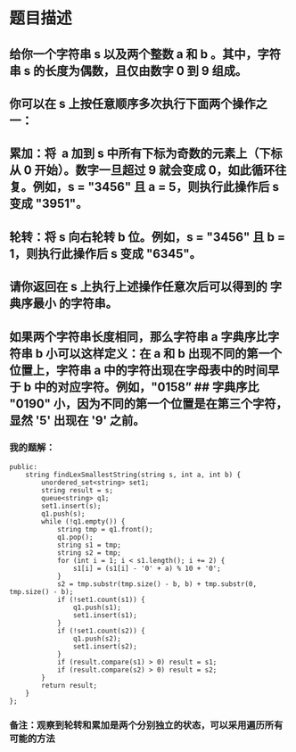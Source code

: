 # 题目描述
## 给你一个字符串 s 以及两个整数 a 和 b 。其中，字符串 s 的长度为偶数，且仅由数字 0 到 9 组成。
## 你可以在 s 上按任意顺序多次执行下面两个操作之一：
## 累加：将  a 加到 s 中所有下标为奇数的元素上（下标从 0 开始）。数字一旦超过 9 就会变成 0，如此循环往复。例如，s = "3456" 且 a = 5，则执行此操作后 s 变成 "3951"。
## 轮转：将 s 向右轮转 b 位。例如，s = "3456" 且 b = 1，则执行此操作后 s 变成 "6345"。
## 请你返回在 s 上执行上述操作任意次后可以得到的 字典序最小 的字符串。
## 如果两个字符串长度相同，那么字符串 a 字典序比字符串 b 小可以这样定义：在 a 和 b 出现不同的第一个位置上，字符串 a 中的字符出现在字母表中的时间早于 b 中的对应字符。例如，"0158” ## 字典序比 "0190" 小，因为不同的第一个位置是在第三个字符，显然 '5' 出现在 '9' 之前。
### 我的题解：
```class Solution {
public:
    string findLexSmallestString(string s, int a, int b) {
        unordered_set<string> set1;
        string result = s;
        queue<string> q1;
        set1.insert(s);
        q1.push(s);
        while (!q1.empty()) {
            string tmp = q1.front();
            q1.pop();
            string s1 = tmp;
            string s2 = tmp;
            for (int i = 1; i < s1.length(); i += 2) {
                s1[i] = (s1[i] - '0' + a) % 10 + '0';
            }
            s2 = tmp.substr(tmp.size() - b, b) + tmp.substr(0, tmp.size() - b);
            if (!set1.count(s1)) {
                q1.push(s1);
                set1.insert(s1);
            }
            if (!set1.count(s2)) {
                q1.push(s2);
                set1.insert(s2);
            }
            if (result.compare(s1) > 0) result = s1;
            if (result.compare(s2) > 0) result = s2; 
        }
        return result;
    }
};
```
### **备注**：观察到轮转和累加是两个分别独立的状态，可以采用遍历所有可能的方法